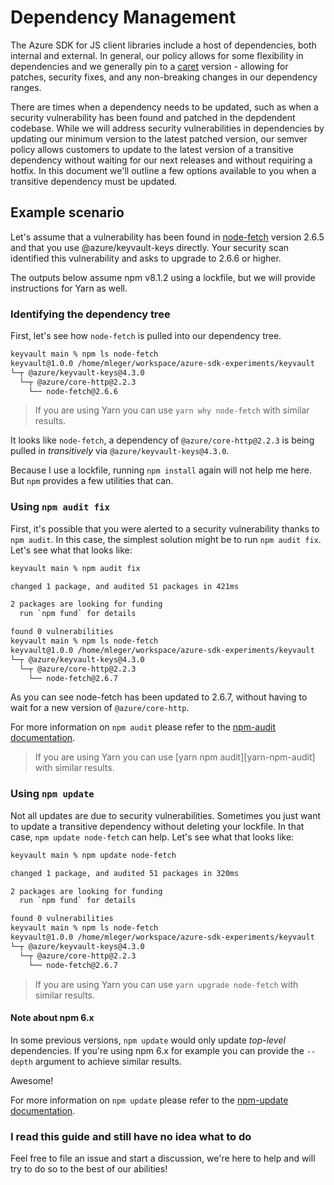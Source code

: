 # Dependency Management

The Azure SDK for JS client libraries include a host of dependencies, both internal and external. In general, our policy allows for some flexibility in dependencies and we generally pin to a [caret][caret] version - allowing for patches, security fixes, and any non-breaking changes in our dependency ranges.

There are times when a dependency needs to be updated, such as when a security vulnerability has been found and patched in the depdendent codebase. While we will address security vulnerabilities in dependencies by updating our minimum version to the latest patched version, our semver policy allows customers to update to the latest version of a transitive dependency without waiting for our next releases and without requiring a hotfix. In this document we'll outline a few options available to you when a transitive dependency must be updated.

## Example scenario

Let's assume that a vulnerability has been found in [node-fetch][node-fetch] version 2.6.5 and that you use @azure/keyvault-keys directly. Your security scan identified this vulnerability and asks to upgrade to 2.6.6 or higher.

The outputs below assume npm v8.1.2 using a lockfile, but we will provide instructions for Yarn as well.

### Identifying the dependency tree

First, let's see how `node-fetch` is pulled into our dependency tree.

```bash
keyvault main % npm ls node-fetch
keyvault@1.0.0 /home/mleger/workspace/azure-sdk-experiments/keyvault
└─┬ @azure/keyvault-keys@4.3.0
  └─┬ @azure/core-http@2.2.3
    └── node-fetch@2.6.6
```

> If you are using Yarn you can use `yarn why node-fetch` with similar results.

It looks like `node-fetch`, a dependency of `@azure/core-http@2.2.3` is being pulled in _transitively_ via `@azure/keyvault-keys@4.3.0`.

Because I use a lockfile, running `npm install` again will not help me here. But `npm` provides a few utilities that can.

### Using `npm audit fix`

First, it's possible that you were alerted to a security vulnerability thanks to `npm audit`. In this case, the simplest solution might be to run `npm audit fix`. Let's see what that looks like:

```bash
keyvault main % npm audit fix

changed 1 package, and audited 51 packages in 421ms

2 packages are looking for funding
  run `npm fund` for details

found 0 vulnerabilities
keyvault main % npm ls node-fetch
keyvault@1.0.0 /home/mleger/workspace/azure-sdk-experiments/keyvault
└─┬ @azure/keyvault-keys@4.3.0
  └─┬ @azure/core-http@2.2.3
    └── node-fetch@2.6.7
```

As you can see node-fetch has been updated to 2.6.7, without having to wait for a new version of `@azure/core-http`.

For more information on `npm audit` please refer to the [npm-audit documentation][npm-audit].

> If you are using Yarn you can use [yarn npm audit][yarn-npm-audit] with similar results.

### Using `npm update`

Not all updates are due to security vulnerabilities. Sometimes you just want to update a transitive dependency without deleting your lockfile. In that case, `npm update node-fetch` can help. Let's see what that looks like:

```bash
keyvault main % npm update node-fetch

changed 1 package, and audited 51 packages in 320ms

2 packages are looking for funding
  run `npm fund` for details

found 0 vulnerabilities
keyvault main % npm ls node-fetch
keyvault@1.0.0 /home/mleger/workspace/azure-sdk-experiments/keyvault
└─┬ @azure/keyvault-keys@4.3.0
  └─┬ @azure/core-http@2.2.3
    └── node-fetch@2.6.7
```

> If you are using Yarn you can use `yarn upgrade node-fetch` with similar results.

#### Note about npm 6.x

In some previous versions, `npm update` would only update _top-level_ dependencies. If you're using npm 6.x for example you can provide the `--depth` argument to achieve similar results.

Awesome!

For more information on `npm update` please refer to the [npm-update documentation][npm-update].

### I read this guide and still have no idea what to do

Feel free to file an issue and start a discussion, we're here to help and will try to do so to the best of our abilities!

[caret]: https://docs.npmjs.com/cli/v6/using-npm/semver#caret-ranges-123-025-004
[node-fetch]: https://www.npmjs.com/package/node-fetch
[npm-audit]: https://docs.npmjs.com/cli/v8/commands/npm-audit
[npm-update]: https://docs.npmjs.com/cli/v8/commands/npm-update
